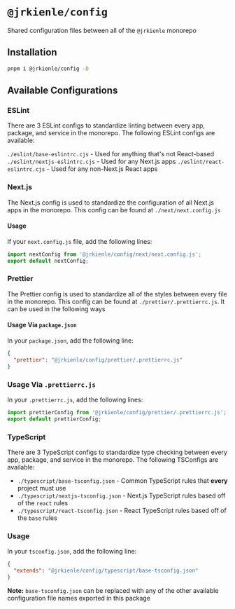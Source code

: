 # `@jrkienle/config`

Shared configuration files between all of the `@jrkienle` monorepo

## Installation

```bash
pnpm i @jrkienle/config -D
```

## Available Configurations

### ESLint

There are 3 ESLint configs to standardize linting between every app, package, and service in the
monorepo. The following ESLint configs are available:

`./eslint/base-eslintrc.cjs` - Used for anything that's not React-based
`./eslint/nextjs-eslintrc.cjs` - Used for any Next.js apps
`./eslint/react-eslintrc.cjs` - Used for any non-Next.js React apps

### Next.js

The Next.js config is used to standardize the configuration of all Next.js apps in the monorepo.
This config can be found at `./next/next.config.js`

#### Usage

If your `next.config.js` file, add the following lines:

```javascript
import nextConfig from '@jrkienle/config/next/next.config.js';
export default nextConfig;
```

### Prettier

The Prettier config is used to standardize all of the styles between every file in the monorepo.
This config can be found at `./prettier/.prettierrc.js`. It can be used in the following ways

#### Usage Via `package.json`

In your `package.json`, add the following line:

```json
{
  "prettier": "@jrkienle/config/prettier/.prettierrc.js"
}
```

### Usage Via `.prettierrc.js`

In your `.prettierrc.js`, add the following lines:

```javascript
import prettierConfig from '@jrkienle/config/prettier/.prettierrc.js';
export default prettierConfig;
```

### TypeScript

There are 3 TypeScript configs to standardize type checking between every app, package, and service
in the monorepo. The following TSConfigs are available:

- `./typescript/base-tsconfig.json` - Common TypeScript rules that **every** project must use
- `./typescript/nextjs-tsconfig.json` - Next.js TypeScript rules based off of the `react` rules
- `./typescript/react-tsconfig.json` - React TypeScript rules based off of the `base` rules

### Usage

In your `tsconfig.json`, add the following line:

```json
{
  "extends": "@jrkienle/config/typescript/base-tsconfig.json"
}
```

**Note:** `base-tsconfig.json` can be replaced with any of the other available configuration file
names exported in this package
